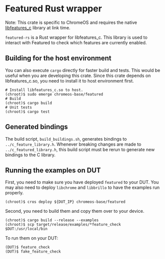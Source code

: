 # Featured Rust wrapper

Note: This crate is specific to ChromeOS and requires the native
[libfeatures_c](https://source.chromium.org/chromiumos/chromiumos/codesearch/+/main:src/platform2/featured)
library at link time.

`featured-rs` is a Rust wrapper for libfeatures_c. This library is used to interact with Featured to check
which features are currently enabled.

## Building for the host environment

You can also execute `cargo` directly for faster build and tests. This would be useful when you are
developing this crate. Since this crate depends on libfeatures_c.so, you need to install it to host
environment first.

```shell
# Install libfeatures_c.so to host.
(chroot)$ sudo emerge chromeos-base/featured
# Build
(chroot)$ cargo build
# Unit tests
(chroot)$ cargo test
```

## Generated bindings

The build script, `build_buildings.sh`, generates bindings to `../c_feature_library.h`.
Whenever breaking changes are made to `../c_featured_library.h`, this build script must be
rerun to generate new bindings to the C library.

## Running the examples on DUT

First, you need to make sure you have deployed `featured` to your DUT.
You may also need to deploy `libchrome` and `libbrillo` to have the examples run properly.

```shell
(chroot)$ cros deploy ${DUT_IP} chromeos-base/featured
```

Second, you need to build them and copy them over to your device.

```shell
(chroot)$ cargo build --release --examples
(chroot)$ scp target/release/examples/*feature_check $DUT:/usr/local/bin
```

To run them on your DUT:

```shell
(DUT)$ feature_check
(DUT)$ fake_feature_check
```
